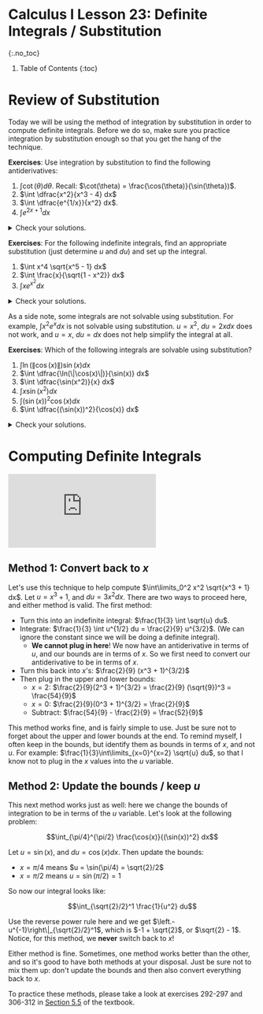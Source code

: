 # Calculus I Lesson 23: Definite Integrals / Substitution
{:.no_toc}

1. Table of Contents
{:toc}

# Review of Substitution

Today we will be using the method of integration by substitution in order to compute definite integrals. Before we do so, make sure you practice integration by substitution enough so that you get the hang of the technique.

**Exercises**: Use integration by substitution to find the following antiderivatives:

1. $\int \cot(\theta) d\theta$. Recall: $\cot(\theta) = \frac{\cos(\theta)}{\sin(\theta})$.
2. $\int \dfrac{x^2}{x^3 - 4} dx$
3. $\int \dfrac{e^{1/x}}{x^2} dx$.
4. $\int e^{2x + 1} dx$

<details>
    <summary>Check your solutions.</summary>
    <ol>
        <li>Let $u = \sin(\theta), du = \cos(\theta) d\theta$. Then the integral is $\int \frac{1}{u} du = \ln(u) + C$. Substituting back, we get $\ln(\sin(\theta)) + C$.</li>
        <li>Let $u = x^3 - 4, du = 3x^2$. This integral is $\frac{1}{3} \int \frac{1}{u} du = \frac{1}{3} \ln(u) + C = \frac{1}{3} \ln(x^3 - 4) + C$.</li>
        <li>Let $u = \frac{1}{x}, du = -\frac{1}{x^2} dx$. This integral becomes $-\int e^u du = -e^u + C = -e^{1/x} + C$.</li>
        <li>Let $u = 2x + 1, du = 2dx$. This integral becomes $\frac{1}{2} \int e^u du = \frac{1}{2} e^u + C = \frac{1}{2} e^{2x+1} + C$.</li>
    </ol>
</details>

**Exercises**: For the following indefinite integrals, find an appropriate substitution (just determine $u$ and $du$) and set up the integral.

1. $\int x^4 \sqrt{x^5 - 1} dx$
2. $\int \frac{x}{\sqrt{1 - x^2}} dx$
3. $\int xe^{x^2} dx$

<details>
    <summary>Check your solutions.</summary>
    <ol>
        <li>Let $u = x^5 - 1, du = 5x^4 dx$. This integral becomes $\frac{1}{5} \int \sqrt{u} du$.</li>
        <li>Let $u = 1 - x^2, du = -2x dx$. This integral becomes $-\frac{1}{2} \int \frac{1}{\sqrt{u}} du$.</li>
        <li>Let $u = x^2, du = 2x dx$. This integral becomes $\frac{1}{2} \int e^u du$.</li>
    </ol>
</details>

As a side note, some integrals are not solvable using substitution. For example, $\int x^2 e^x dx$ is not solvable using substitution. $u = x^2$, $du = 2x dx$ does not work, and $u = x$, $du = dx$ does not help simplify the integral at all.

**Exercises**: Which of the following integrals are solvable using substitution?

1. $\int \ln(\|\cos(x)\|) \sin(x) dx$
2. $\int \dfrac{\ln(\|\cos(x)\|)}{\sin(x)} dx$
3. $\int \dfrac{\sin(x^2)}{x} dx$
4. $\int x\sin(x^2) dx$
5. $\int (\sin(x))^2 \cos(x) dx$
6. $\int \dfrac{(\sin(x))^2}{\cos(x)} dx$

<details>
    <summary>Check your solutions.</summary>
    <ol>
        <li>Let $u = \cos(x)$, and $du = -\sin(x) dx$. Then this integral becomes $\int -\ln|u| du$. The rest of this requires more work to figure out.</li>
        <li>This is not solvable using $u$-$du$ substitution.</li>
        <li>This is not solvable using $u$-$du$ substitution.</li>
        <li>Let $u = x^2, du= 2x dx$. This integral becomes $\frac{1}{2} \int \sin(u) du$.</li>
        <li>Let $u = \sin(x), du = \cos(x) dx$. This integral becomes $\int u^2 du$.</li>
        <li>This integral is not solvable using $u$-$du$ substitution.</li>
    </ol>
</details>

# Computing Definite Integrals

<div class="youtube-container">
<iframe src="https://www.youtube.com/embed/_O96A6NiNYQ" frameborder="0" allow="accelerometer; autoplay; clipboard-write; encrypted-media; gyroscope; picture-in-picture" allowfullscreen></iframe>
</div>

## Method 1: Convert back to $x$

Let's use this technique to help compute $\int\limits_0^2 x^2 \sqrt{x^3 + 1} dx$. Let $u = x^3 + 1$, and $du = 3x^2 dx$. There are two ways to proceed here, and either method is valid. The first method:

* Turn this into an indefinite integral: $\frac{1}{3} \int \sqrt{u} du$.
* Integrate: $\frac{1}{3} \int u^{1/2} du = \frac{2}{9} u^{3/2}$. (We can ignore the constant since we will be doing a definite integral).
    * **We cannot plug in here**! We now have an antiderivative in terms of $u$, and our bounds are in terms of $x$. So we first need to convert our antiderivative to be in terms of $x$.
* Turn this back into $x$'s: $\frac{2}{9} (x^3 + 1)^{3/2}$
* Then plug in the upper and lower bounds:
    * $x = 2$: $\frac{2}{9}(2^3 + 1)^{3/2} = \frac{2}{9} (\sqrt{9})^3 = \frac{54}{9}$
    * $x = 0$: $\frac{2}{9}(0^3 + 1)^{3/2} = \frac{2}{9}$
    * Subtract: $\frac{54}{9} - \frac{2}{9} = \frac{52}{9}$

This method works fine, and is fairly simple to use. Just be sure not to forget about the upper and lower bounds at the end. To remind myself, I often keep in the bounds, but identify them as bounds in terms of $x$, and not $u$. For example: $\frac{1}{3}\int\limits_{x=0}^{x=2} \sqrt{u} du$, so that I know not to plug in the $x$ values into the $u$ variable.

## Method 2: Update the bounds / keep $u$

This next method works just as well: here we change the bounds of integration to be in terms of the $u$ variable. Let's look at the following problem:

$$\int_{\pi/4}^{\pi/2} \frac{\cos(x)}{(\sin(x))^2} dx$$

Let $u = \sin(x)$, and $du = \cos(x) dx$. Then update the bounds:

* $x = \pi/4$ means $u = \sin(\pi/4) = \sqrt{2}/2$
* $x = \pi/2$ means $u = \sin(\pi/2) = 1$

So now our integral looks like:

$$\int_{\sqrt{2}/2}^1 \frac{1}{u^2} du$$

Use the reverse power rule here and we get $\left.-u^{-1}\right\|_{\sqrt{2}/2}^1$, which is $-1 + \sqrt{2}$, or $\sqrt{2} - 1$. Notice, for this method, we **never** switch back to $x$!

Either method is fine. Sometimes, one method works better than the other, and so it's good to have both methods at your disposal. Just be sure not to mix them up: don't update the bounds and then also convert everything back to $x$.

To practice these methods, please take a look at exercises 292-297 and 306-312 in [Section 5.5](https://openstax.org/books/calculus-volume-1/pages/5-5-substitution) of the textbook.
